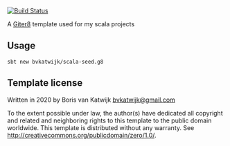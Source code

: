 [![Build Status](https://travis-ci.org/bvkatwijk/scala-seed.g8.svg?branch=master)](https://travis-ci.org/bvkatwijk/scala-seed.g8)

A [Giter8][g8] template used for my scala projects

## Usage
```shell-script
sbt new bvkatwijk/scala-seed.g8
```

Template license
----------------
Written in 2020 by Boris van Katwijk bvkatwijk@gmail.com

To the extent possible under law, the author(s) have dedicated all copyright and related
and neighboring rights to this template to the public domain worldwide.
This template is distributed without any warranty. See <http://creativecommons.org/publicdomain/zero/1.0/>.

[g8]: http://www.foundweekends.org/giter8/
